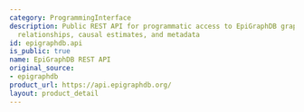 ```yaml
---
category: ProgrammingInterface
description: Public REST API for programmatic access to EpiGraphDB graph entities,
  relationships, causal estimates, and metadata
id: epigraphdb.api
is_public: true
name: EpiGraphDB REST API
original_source:
- epigraphdb
product_url: https://api.epigraphdb.org/
layout: product_detail
---
```

